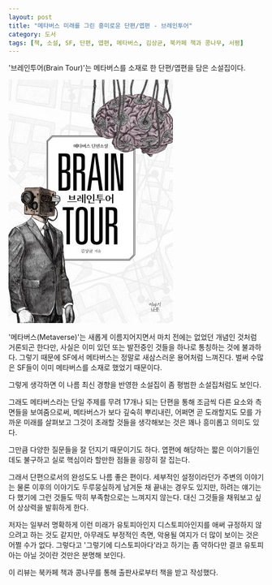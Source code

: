 ```yaml
---
layout: post
title: "메타버스 미래를 그린 흥미로운 단편/엽편 - 브레인투어"
category: 도서
tags: [책, 소설, SF, 단편, 엽편, 메타버스, 김상균, 북카페 책과 콩나무, 서평]
---
```


'브레인투어(Brain Tour)'는
메타버스를 소재로 한 단편/엽편을 담은 소설집이다.

![표지](/images/book/brain-tour-book-h480.jpg)

'메타버스(Metaverse)'는 새롭게 이름지어지면서 마치 전에는 없었던 개념인 것처럼 거론되곤 한다만,
사실은 이미 있던 또는 발전중인 것들을 하나로 통칭하는 것에 불과하다.
그렇기 때문에 SF에서 메타버스는 정말로 새삼스러운 용어처럼 느껴진다.
벌써 수많은 SF들이 이미 메타버스를 소재로 했었기 때문이다.

그렇게 생각하면 이 나름 최신 경향을 반영한 소설집이
좀 평범한 소설집처럼도 보인다.

그래도 메타버스라는 단일 주제를
무려 17개나 되는 단편을 통해
조금씩 다른 요소와 측면들을 보여줌으로써,
메타버스가 보다 깊숙히 뿌리내린,
어쩌면 곧 도래할지도 모를 가까운 미래를 살펴보고
그것이 초래할 것들을 생각해보는 것은 꽤나 흥미롭고 의미도 있다.

그만큼 다양한 질문들을 잘 던지기 때문이기도 하다.
엽편에 해당하는 짧은 이야기들인데도 불구하고
실로 핵심이라 할만한 점들을 굉장히 잘 집는다.

그래서 단편으로서의 완성도도 나름 좋은 편이다.
세부적인 설정이라던가
주변의 이야기는 물론
이후의 이야기도 두루뭉실하게 남겨둔 채 끝내는 경우도 있지만,
하려는 얘기는 다 했기에
그런 것들도 딱히 부족함으로는 느껴지지 않는다.
대신 그것들을 채워보고 싶어 상상력을 발휘하게 한다.

저자는 일부러 명확하게 이런 미래가 유토피아인지 디스토피아인지를 애써 규정하지 않으려고 하는 것도 같지만,
아무래도 부정적인 측면, 악용될 여지가 더 많이 보이는 것은 어쩔 수가 없다.
그렇다고 '그렇기에 디스토피아다'라고 하기는 좀 약하다만
결코 유토피아는 아닐 것이란 것만은 분명해 보인다.



<div class="im im-info">
이 리뷰는 북카페 책과 콩나무를 통해 출판사로부터 책을 받고 작성했다.
</div>
